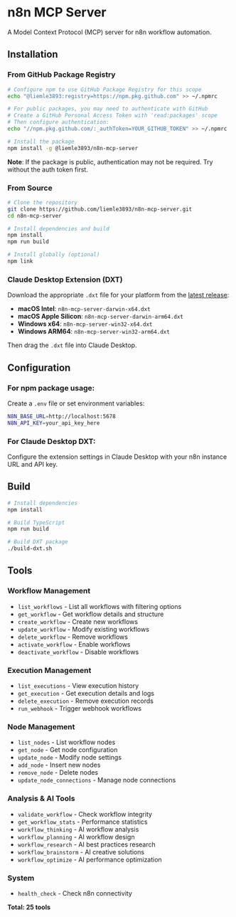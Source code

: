 # n8n MCP Server

A Model Context Protocol (MCP) server for n8n workflow automation.

## Installation

### From GitHub Package Registry

```bash
# Configure npm to use GitHub Package Registry for this scope
echo "@liemle3893:registry=https://npm.pkg.github.com" >> ~/.npmrc

# For public packages, you may need to authenticate with GitHub
# Create a GitHub Personal Access Token with 'read:packages' scope
# Then configure authentication:
echo "//npm.pkg.github.com/:_authToken=YOUR_GITHUB_TOKEN" >> ~/.npmrc

# Install the package
npm install -g @liemle3893/n8n-mcp-server
```

**Note**: If the package is public, authentication may not be required. Try without the auth token first.

### From Source

```bash
# Clone the repository
git clone https://github.com/liemle3893/n8n-mcp-server.git
cd n8n-mcp-server

# Install dependencies and build
npm install
npm run build

# Install globally (optional)
npm link
```

### Claude Desktop Extension (DXT)

Download the appropriate `.dxt` file for your platform from the [latest release](https://github.com/liemle3893/n8n-mcp-server/releases):

- **macOS Intel**: `n8n-mcp-server-darwin-x64.dxt`
- **macOS Apple Silicon**: `n8n-mcp-server-darwin-arm64.dxt`  
- **Windows x64**: `n8n-mcp-server-win32-x64.dxt`
- **Windows ARM64**: `n8n-mcp-server-win32-arm64.dxt`

Then drag the `.dxt` file into Claude Desktop.

## Configuration

### For npm package usage:
Create a `.env` file or set environment variables:
```bash
N8N_BASE_URL=http://localhost:5678
N8N_API_KEY=your_api_key_here
```

### For Claude Desktop DXT:
Configure the extension settings in Claude Desktop with your n8n instance URL and API key.

## Build

```bash
# Install dependencies
npm install

# Build TypeScript
npm run build

# Build DXT package
./build-dxt.sh
```

## Tools

### Workflow Management
- `list_workflows` - List all workflows with filtering options
- `get_workflow` - Get workflow details and structure  
- `create_workflow` - Create new workflows
- `update_workflow` - Modify existing workflows
- `delete_workflow` - Remove workflows
- `activate_workflow` - Enable workflows
- `deactivate_workflow` - Disable workflows

### Execution Management
- `list_executions` - View execution history
- `get_execution` - Get execution details and logs
- `delete_execution` - Remove execution records
- `run_webhook` - Trigger webhook workflows

### Node Management
- `list_nodes` - List workflow nodes
- `get_node` - Get node configuration
- `update_node` - Modify node settings
- `add_node` - Insert new nodes
- `remove_node` - Delete nodes
- `update_node_connections` - Manage node connections

### Analysis & AI Tools
- `validate_workflow` - Check workflow integrity
- `get_workflow_stats` - Performance statistics
- `workflow_thinking` - AI workflow analysis
- `workflow_planning` - AI workflow design
- `workflow_research` - AI best practices research
- `workflow_brainstorm` - AI creative solutions
- `workflow_optimize` - AI performance optimization

### System
- `health_check` - Check n8n connectivity

**Total: 25 tools**